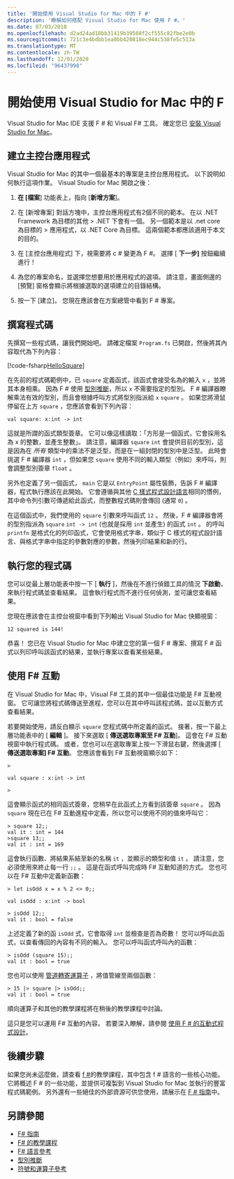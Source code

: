 ```yaml
---
title: '開始使用 Visual Studio for Mac 中的 F #'
description: '瞭解如何搭配 Visual Studio for Mac 使用 F #。'
ms.date: 07/03/2018
ms.openlocfilehash: d2ad24ad18bb31419b39508f2cf555c82fbe2e0b
ms.sourcegitcommit: 721c3e4bdbb1ea0bb420818ec944c538fe5c513a
ms.translationtype: MT
ms.contentlocale: zh-TW
ms.lasthandoff: 12/01/2020
ms.locfileid: "96437998"
---
```

# <a name="get-started-with-f-in-visual-studio-for-mac"></a>開始使用 Visual Studio for Mac 中的 F #

Visual Studio for Mac IDE 支援 F # 和 Visual F# 工具。 確定您已 [安裝 Visual Studio for Mac](install-fsharp.md#install-f-with-visual-studio-for-mac)。

## <a name="creating-a-console-application"></a>建立主控台應用程式

Visual Studio for Mac 的其中一個最基本的專案是主控台應用程式。  以下說明如何執行這項作業。  Visual Studio for Mac 開啟之後：

1. **在 [檔案**] 功能表上，指向 [**新增方案**]。

2. 在 [新增專案] 對話方塊中，主控台應用程式有2個不同的範本。  在以 .NET Framework 為目標的其他 > .NET 下會有一個。  另一個範本是以 .net core 為目標的 > 應用程式，以 .NET Core 為目標。  這兩個範本都應該適用于本文的目的。

3. 在 [主控台應用程式] 下，視需要將 c # 變更為 F #。  選擇 [ **下一步]** 按鈕繼續進行！  

4. 為您的專案命名，並選擇您想要用於應用程式的選項。  請注意，畫面側邊的 [預覽] 窗格會顯示將根據選取的選項建立的目錄結構。  

5. 按一下 [建立]。  您現在應該會在方案總管中看到 F # 專案。

## <a name="writing-your-code"></a>撰寫程式碼

先撰寫一些程式碼，讓我們開始吧。  請確定檔案 `Program.fs` 已開啟，然後將其內容取代為下列內容：

[!code-fsharp[HelloSquare](~/samples/snippets/fsharp/getting-started/hello-square.fs)]

在先前的程式碼範例中，已 `square` 定義函式，該函式會接受名為的輸入 `x` ，並將其本身相乘。  因為 F # 使用 [型別推斷](../language-reference/type-inference.md)，所以 `x` 不需要指定的型別。  F # 編譯器瞭解乘法有效的型別，而且會根據呼叫方式將型別指派給 `x` `square` 。  如果您將滑鼠停留在上方 `square` ，您應該會看到下列內容：

```console
val square: x:int -> int
```

這就是所謂的函式類型簽章。  它可以像這樣讀取：「方形是一個函式，它會採用名為 x 的整數，並產生整數」。  請注意，編譯器 `square` `int` 會提供目前的型別，這是因為在 *所有* 類型中的乘法不是泛型，而是在一組封閉的型別中是泛型。  此時會挑選 F # 編譯器 `int` ，但如果您 `square` 使用不同的輸入類型（例如）來呼叫，則會調整型別簽章 `float` 。

另外也定義了另一個函式， `main` 它是以 `EntryPoint` 屬性裝飾，告訴 F # 編譯器，程式執行應該在此開始。  它會遵循與其他 [C 樣式程式設計語言](https://en.wikipedia.org/wiki/Entry_point#C_and_C.2B.2B)相同的慣例，其中命令列引數可傳遞給此函式，而整數程式碼則會傳回 (通常 `0`) 。

在這個函式中，我們使用的 `square` 引數來呼叫函式 `12` 。  然後，F # 編譯器會將的型別指派為 `square` `int -> int` (也就是採用 `int` 並產生) 的函式 `int` 。  的呼叫 `printfn` 是格式化的列印函式，它會使用格式字串，類似于 C 樣式的程式設計語言、與格式字串中指定的參數對應的參數，然後列印結果和新的行。

## <a name="running-your-code"></a>執行您的程式碼

您可以從最上層功能表中按一下 [ **執行** ]，然後在不進行偵錯工具的情況 **下啟動**，來執行程式碼並查看結果。  這會執行程式而不進行任何偵測，並可讓您查看結果。

您現在應該會在主控台視窗中看到下列輸出 Visual Studio for Mac 快顯視窗：

```console
12 squared is 144!
```

恭喜！  您已在 Visual Studio for Mac 中建立您的第一個 F # 專案、撰寫 F # 函式以列印呼叫該函式的結果，並執行專案以查看某些結果。

## <a name="using-f-interactive"></a>使用 F# 互動

在 Visual Studio for Mac 中，Visual F# 工具的其中一個最佳功能是 F# 互動視窗。  它可讓您將程式碼傳送至進程，您可以在其中呼叫該程式碼，並以互動方式查看結果。

若要開始使用，請反白顯示 `square` 您程式碼中所定義的函式。  接著，按一下最上層功能表中的 [ **編輯** ]。  接下來選取 [ **傳送選取專案至 F# 互動**]。  這會在 F# 互動視窗中執行程式碼。  或者，您也可以在選取專案上按一下滑鼠右鍵，然後選擇 [ **傳送選取專案] F# 互動**。  您應該會看到 F# 互動視窗顯示如下：

```console
>

val square : x:int -> int

>
```

這會顯示函式的相同函式簽章，您稍早在此函式上方看到該簽章 `square` 。  因為 `square` 現在已在 F# 互動進程中定義，所以您可以使用不同的值來呼叫它：

```console
> square 12;;
val it : int = 144
>square 13;;
val it : int = 169
```

這會執行函數、將結果系結至新的名稱 `it` ，並顯示的類型和值 `it` 。  請注意，您必須使用來終止每一行 `;;` 。  這是在函式呼叫完成時 F# 互動知道的方式。  您也可以在 F# 互動中定義新函數：

```console
> let isOdd x = x % 2 <> 0;;

val isOdd : x:int -> bool

> isOdd 12;;
val it : bool = false
```

上述定義了新的函 `isOdd` 式，它會取得 `int` 並檢查是否為奇數！  您可以呼叫此函式，以查看傳回的內容有不同的輸入。  您可以呼叫函式呼叫內的函數：

```console
> isOdd (square 15);;
val it : bool = true
```

您也可以使用 [管道轉寄運算子](../language-reference/symbol-and-operator-reference/index.md) ，將值管線至兩個函數：

```console
> 15 |> square |> isOdd;;
val it : bool = true
```

順向運算子和其他的教學課程將在稍後的教學課程中討論。

這只是您可以運用 F# 互動的內容。  若要深入瞭解，請參閱 [使用 F # 的互動式程式設計](../tools/fsharp-interactive/index.md)。

## <a name="next-steps"></a>後續步驟

如果您尚未這麼做，請查看 [f #](../tour.md)的教學課程，其中包含 f # 語言的一些核心功能。  它將概述 F # 的一些功能，並提供可複製到 Visual Studio for Mac 並執行的豐富程式碼範例。  另外還有一些絕佳的外部資源可供您使用，請展示在 [F # 指南](../index.yml)中。

## <a name="see-also"></a>另請參閱

- [F# 指南](../index.yml)
- [F# 的教學課程](../tour.md)
- [F# 語言參考](../language-reference/index.md)
- [型別推斷](../language-reference/type-inference.md)
- [符號和運算子參考](../language-reference/symbol-and-operator-reference/index.md)
